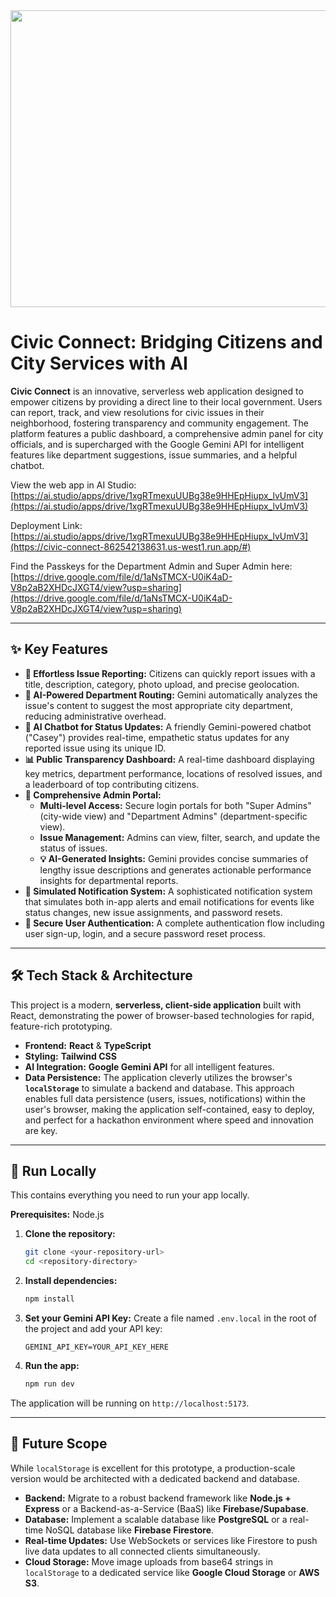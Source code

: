 <div align="center">
<img width="1200" height="475" alt="Civic Connect Banner" src="https://github.com/user-attachments/assets/0aa67016-6eaf-458a-adb2-6e31a0763ed6" />
</div>

# Civic Connect: Bridging Citizens and City Services with AI

**Civic Connect** is an innovative, serverless web application designed to empower citizens by providing a direct line to their local government. Users can report, track, and view resolutions for civic issues in their neighborhood, fostering transparency and community engagement. The platform features a public dashboard, a comprehensive admin panel for city officials, and is supercharged with the Google Gemini API for intelligent features like department suggestions, issue summaries, and a helpful chatbot.

View the web app in AI Studio: [https://ai.studio/apps/drive/1xgRTmexuUUBg38e9HHEpHiupx_lvUmV3](https://ai.studio/apps/drive/1xgRTmexuUUBg38e9HHEpHiupx_lvUmV3)

Deployment Link: [https://ai.studio/apps/drive/1xgRTmexuUUBg38e9HHEpHiupx_lvUmV3](https://civic-connect-862542138631.us-west1.run.app/#)

Find the Passkeys for the Department Admin and Super Admin here: [https://drive.google.com/file/d/1aNsTMCX-U0iK4aD-V8p2aB2XHDcJXGT4/view?usp=sharing](https://drive.google.com/file/d/1aNsTMCX-U0iK4aD-V8p2aB2XHDcJXGT4/view?usp=sharing)

---

## ✨ Key Features

- **📝 Effortless Issue Reporting:** Citizens can quickly report issues with a title, description, category, photo upload, and precise geolocation.
- **🤖 AI-Powered Department Routing:** Gemini automatically analyzes the issue's content to suggest the most appropriate city department, reducing administrative overhead.
- **💬 AI Chatbot for Status Updates:** A friendly Gemini-powered chatbot ("Casey") provides real-time, empathetic status updates for any reported issue using its unique ID.
- **📊 Public Transparency Dashboard:** A real-time dashboard displaying key metrics, department performance, locations of resolved issues, and a leaderboard of top contributing citizens.
- **👑 Comprehensive Admin Portal:**
    - **Multi-level Access:** Secure login portals for both "Super Admins" (city-wide view) and "Department Admins" (department-specific view).
    - **Issue Management:** Admins can view, filter, search, and update the status of issues.
    - **💡 AI-Generated Insights:** Gemini provides concise summaries of lengthy issue descriptions and generates actionable performance insights for departmental reports.
- **🔔 Simulated Notification System:** A sophisticated notification system that simulates both in-app alerts and email notifications for events like status changes, new issue assignments, and password resets.
- **🔐 Secure User Authentication:** A complete authentication flow including user sign-up, login, and a secure password reset process.

---

## 🛠️ Tech Stack & Architecture

This project is a modern, **serverless, client-side application** built with React, demonstrating the power of browser-based technologies for rapid, feature-rich prototyping.

-   **Frontend:** **React** & **TypeScript**
-   **Styling:** **Tailwind CSS**
-   **AI Integration:** **Google Gemini API** for all intelligent features.
-   **Data Persistence:** The application cleverly utilizes the browser's **`localStorage`** to simulate a backend and database. This approach enables full data persistence (users, issues, notifications) within the user's browser, making the application self-contained, easy to deploy, and perfect for a hackathon environment where speed and innovation are key.

---

## 🚀 Run Locally

This contains everything you need to run your app locally.

**Prerequisites:** Node.js

1.  **Clone the repository:**
    ```bash
    git clone <your-repository-url>
    cd <repository-directory>
    ```

2.  **Install dependencies:**
    ```bash
    npm install
    ```

3.  **Set your Gemini API Key:**
    Create a file named `.env.local` in the root of the project and add your API key:
    ```
    GEMINI_API_KEY=YOUR_API_KEY_HERE
    ```

4.  **Run the app:**
    ```bash
    npm run dev
    ```
The application will be running on `http://localhost:5173`.

---

## 🔮 Future Scope

While `localStorage` is excellent for this prototype, a production-scale version would be architected with a dedicated backend and database.

-   **Backend:** Migrate to a robust backend framework like **Node.js + Express** or a Backend-as-a-Service (BaaS) like **Firebase/Supabase**.
-   **Database:** Implement a scalable database like **PostgreSQL** or a real-time NoSQL database like **Firebase Firestore**.
-   **Real-time Updates:** Use WebSockets or services like Firestore to push live data updates to all connected clients simultaneously.
-   **Cloud Storage:** Move image uploads from base64 strings in `localStorage` to a dedicated service like **Google Cloud Storage** or **AWS S3**.
